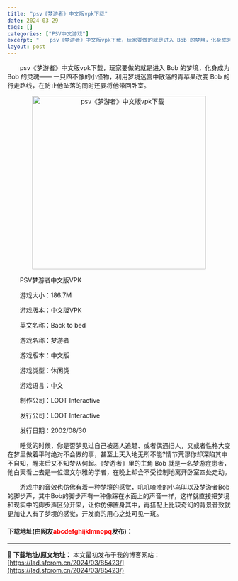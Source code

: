 ```yaml
---
title: "psv《梦游者》中文版vpk下载"
date: 2024-03-29
tags: []
categories: ["PSV中文游戏"]
excerpt: "　　psv《梦游者》中文版vpk下载，玩家要做的就是进入 Bob 的梦境，化身成为 Bob 的灵魂&mdash;&mdash; 一只四不像的小怪物，利用梦境迷宫中散落的青苹果改变 Bob 的行走路线，在防止他坠落的同时还要将他带回卧室。 　　PSV梦游者中文版VPK 　　游戏大小：186.7M 　　&hellip;"
layout: post
---
```


 <p>　　psv《梦游者》中文版vpk下载，玩家要做的就是进入 Bob 的梦境，化身成为 Bob 的灵魂&mdash;&mdash; 一只四不像的小怪物，利用梦境迷宫中散落的青苹果改变 Bob 的行走路线，在防止他坠落的同时还要将他带回卧室。</p> <p align="center"><img align="" border="0" src="https://lad.sfcrom.cn/wp-content/uploads/2024/03/20240329_660668e93d5ae.jpg" width="392" alt="psv《梦游者》中文版vpk下载" /></p> <p>　　PSV梦游者中文版VPK</p> <p>　　游戏大小：186.7M</p> <p>　　游戏版本：中文版VPK</p> <p>　　英文名称：Back to bed</p> <p>　　游戏名称：梦游者</p> <p>　　游戏版本：中文版</p> <p>　　游戏类型：休闲类</p> <p>　　游戏语言：中文</p> <p>　　制作公司：LOOT Interactive</p> <p>　　发行公司：LOOT Interactive</p> <p>　　发行日期：2002/08/30</p> <p>　　睡觉的时候，你是否梦见过自己被恶人追赶、或者偶遇旧人，又或者性格大变在梦里做着平时绝对不会做的事，甚至上天入地无所不能?情节荒谬你却深陷其中不自知，醒来后又不知梦从何起。《梦游者》里的主角 Bob 就是一名梦游症患者，他白天看上去是一位温文尔雅的学者，在晚上却会不受控制地离开卧室四处走动。</p> <p>　　游戏中的音效也仿佛有着一种梦境的感觉，叽叽喳喳的小鸟叫以及梦游者Bob的脚步声，其中Bob的脚步声有一种像踩在水面上的声音一样，这样就直接把梦境和现实中的脚步声区分开来，让你仿佛置身其中，再搭配上比较奇幻的背景音效就更加让人有了梦境的感觉，开发商的用心之处可见一斑。</p> <p><h4>下载地址(由网友<font color="red">abcdefghijklmnopq</font>发布)：</h4></p> 

---
📖 **下载地址/原文地址：** 本文最初发布于我的博客网站：[https://lad.sfcrom.cn/2024/03/85423/](https://lad.sfcrom.cn/2024/03/85423/)
